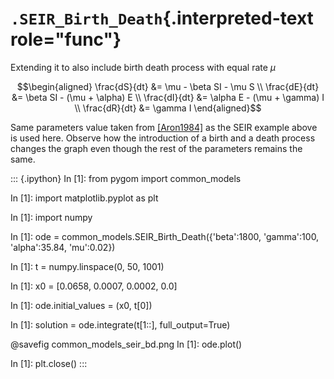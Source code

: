 # `.SEIR_Birth_Death`{.interpreted-text role="func"}

Extending it to also include birth death process with equal rate $\mu$

$$\begin{aligned}
\frac{dS}{dt} &= \mu - \beta SI - \mu S \\
\frac{dE}{dt} &= \beta SI - (\mu + \alpha) E \\
\frac{dI}{dt} &= \alpha E - (\mu + \gamma) I \\
\frac{dR}{dt} &= \gamma I
\end{aligned}$$

Same parameters value taken from [\[Aron1984\]]() as the SEIR example
above is used here. Observe how the introduction of a birth and a death
process changes the graph even though the rest of the parameters remains
the same.

::: {.ipython}
In \[1\]: from pygom import common_models

In \[1\]: import matplotlib.pyplot as plt

In \[1\]: import numpy

In \[1\]: ode = common_models.SEIR_Birth_Death({\'beta\':1800,
\'gamma\':100, \'alpha\':35.84, \'mu\':0.02})

In \[1\]: t = numpy.linspace(0, 50, 1001)

In \[1\]: x0 = \[0.0658, 0.0007, 0.0002, 0.0\]

In \[1\]: ode.initial_values = (x0, t\[0\])

In \[1\]: solution = ode.integrate(t\[1::\], full_output=True)

\@savefig common_models_seir_bd.png In \[1\]: ode.plot()

In \[1\]: plt.close()
:::

